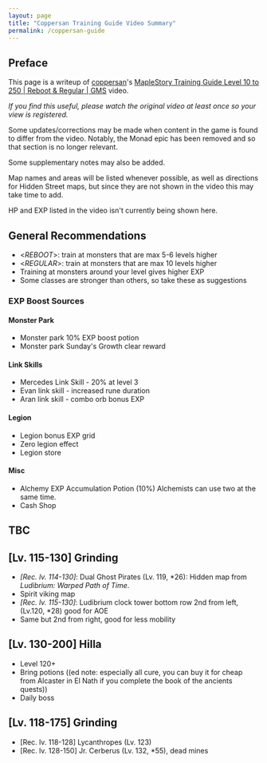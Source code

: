 ```yaml
---
layout: page
title: "Coppersan Training Guide Video Summary"
permalink: /coppersan-guide
---
```


## Preface

This page is a writeup of [coppersan]'s [MapleStory Training Guide Level 10 to 250 \| Reboot & Regular \| GMS][vid] video.

*If you find this useful, please watch the original video at least once so your view is registered.*

Some updates/corrections may be made when content in the game is found to differ from the video. Notably, the Monad epic has been removed and so that section is no longer relevant.

Some supplementary notes may also be added.

Map names and areas will be listed whenever possible, as well as directions for Hidden Street maps, but since they are not shown in the video this may take time to add.

HP and EXP listed in the video isn't currently being shown here.

[vid]: https://www.youtube.com/watch?v=y3lbMizO0Ns
[coppersan]: https://www.youtube.com/@coppersan

## General Recommendations
- \<*REBOOT*\>: train at monsters that are max 5-6 levels higher
- \<*REGULAR*\>: train at monsters that are max 10 levels higher
- Training at monsters around your level gives higher EXP
- Some classes are stronger than others, so take these as suggestions

### EXP Boost Sources
#### Monster Park
- Monster park 10% EXP boost potion
- Monster park Sunday's Growth clear reward

#### Link Skills
- Mercedes Link Skill - 20% at level 3
- Evan link skill - increased rune duration
- Aran link skill - combo orb bonus EXP

#### Legion
- Legion bonus EXP grid
- Zero legion effect
- Legion store

#### Misc
- Alchemy EXP Accumulation Potion (10%)
  Alchemists can use two at the same time.
- Cash Shop

## TBC

## **\[Lv. 115-130\]** Grinding
- *\[Rec. lv. 114-130\]*: Dual Ghost Pirates (Lv. 119, \*26): Hidden map from *Ludibrium: Warped Path of Time*.
- Spirit viking map
- *\[Rec. lv. 115-130\]*: Ludibrium clock tower bottom row 2nd from left, (Lv.120, \*28) good for AOE
- Same but 2nd from right, good for less mobility

## \[Lv. 130-200\] Hilla
- Level 120+
- Bring potions ((ed note: especially all cure, you can buy it for cheap from Alcaster in El Nath if you complete the book of the ancients quests))
- Daily boss

## \[Lv. 118-175\] Grinding
- \[Rec. lv. 118-128\] Lycanthropes (Lv. 123)
- \[Rec. lv. 128-150\] Jr. Cerberus (Lv. 132, \*55), dead mines

